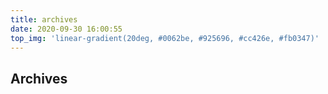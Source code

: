 ```yaml
---
title: archives
date: 2020-09-30 16:00:55
top_img: 'linear-gradient(20deg, #0062be, #925696, #cc426e, #fb0347)'
---
```


## Archives